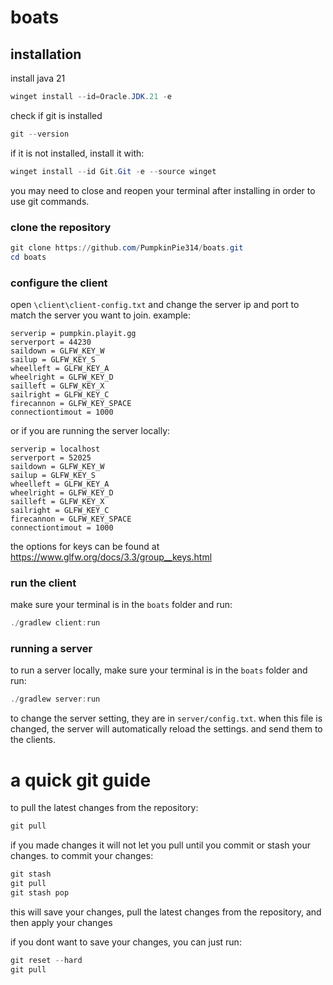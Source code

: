# boats
## installation

install java 21
```powershell
winget install --id=Oracle.JDK.21 -e
```
check if git is installed
```powershell
git --version
```
if it is not installed, install it with:
```powershell
winget install --id Git.Git -e --source winget
```
you may need to close and reopen your terminal after installing in order to use git commands.
### clone the repository
```powershell
git clone https://github.com/PumpkinPie314/boats.git
cd boats
```
### configure the client
open `\client\client-config.txt` and change the server ip and port to match the server you want to join.
example:
```
serverip = pumpkin.playit.gg
serverport = 44230
saildown = GLFW_KEY_W
sailup = GLFW_KEY_S
wheelleft = GLFW_KEY_A
wheelright = GLFW_KEY_D
sailleft = GLFW_KEY_X
sailright = GLFW_KEY_C
firecannon = GLFW_KEY_SPACE
connectiontimout = 1000
```
or if you are running the server locally:
```
serverip = localhost
serverport = 52025
saildown = GLFW_KEY_W
sailup = GLFW_KEY_S
wheelleft = GLFW_KEY_A
wheelright = GLFW_KEY_D
sailleft = GLFW_KEY_X
sailright = GLFW_KEY_C
firecannon = GLFW_KEY_SPACE
connectiontimout = 1000
```
the options for keys can be found at https://www.glfw.org/docs/3.3/group__keys.html
### run the client
make sure your terminal is in the `boats` folder and run:
```powershell
./gradlew client:run
```
### running a server
to run a server locally, make sure your terminal is in the `boats` folder and run:
```powershell
./gradlew server:run
```
to change the server setting, they are in `server/config.txt`. when this file is changed, the server will automatically reload the settings. and send them to the clients.


# a quick git guide
to pull the latest changes from the repository:
```powershell
git pull
```
if you made changes it will not let you pull until you commit or stash your changes.
to commit your changes:
```powershell
git stash
git pull
git stash pop
```
this will save your changes, pull the latest changes from the repository, and then apply your changes

if you dont want to save your changes, you can just run:
```powershell
git reset --hard
git pull
```